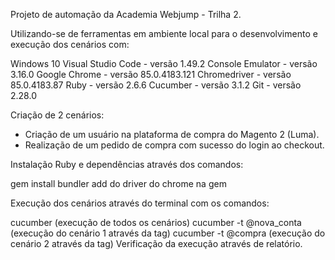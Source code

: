 Projeto de automação da Academia Webjump - Trilha 2.

Utilizando-se de ferramentas em ambiente local para o desenvolvimento e execução dos cenários com:

Windows 10 
Visual Studio Code - versão 1.49.2 
Console Emulator - versão 3.16.0 
Google Chrome - versão 85.0.4183.121 
Chromedriver - versão 85.0.4183.87
Ruby - versão 2.6.6
Cucumber - versão 3.1.2 
Git - versão 2.28.0

Criação de 2 cenários: 
- Criação de um usuário na plataforma de compra do Magento 2 (Luma). 
- Realização de um pedido de compra com sucesso do login ao checkout.

Instalação Ruby e dependências através dos comandos:

gem install bundler
add do driver do chrome na gem

Execução dos cenários através do terminal com os comandos:

cucumber (execução de todos os cenários)
cucumber -t @nova_conta (execução do cenário 1 através da tag)
cucumber -t @compra (execução do cenário 2 através da tag)
Verificação da execução através de relatório.